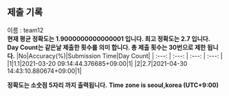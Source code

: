 


  
## 제출 기록  
이름 : team12  
**현재 평균 정확도는 1.9000000000000001 입니다. 최고 정확도는 2.7 입니다.**  
**Day Count는 같은날 제출한 횟수를 의미 합니다. 총 제출 횟수는 30번으로 제한 됩니다.**
|No|Accuracy(%)|Submission Time|Day Count|
| :---: | :---: | :---: | :---: |
|1|1.1|2021-03-20 09:14:44.376685+09:00|1|
|2|2.7|2021-04-30 14:43:10.880674+09:00|1|


**정확도는 소숫점 5자리 까지 출력됩니다.**
**Time zone is seoul,korea (UTC+9:00)**
